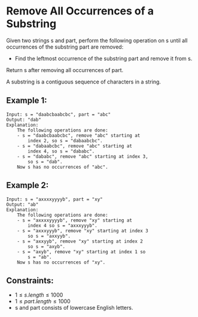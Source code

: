 # Remove All Occurrences of a Substring

Given two strings s and part, perform the following operation on s until all  
occurrences of the substring part are removed:

* Find the leftmost occurrence of the substring part and remove it from s.

Return s after removing all occurrences of part.

A substring is a contiguous sequence of characters in a string.

 

## Example 1:

    Input: s = "daabcbaabcbc", part = "abc"
    Output: "dab"
    Explanation: 
        The following operations are done:
        - s = "daabcbaabcbc", remove "abc" starting at 
            index 2, so s = "dabaabcbc".
        - s = "dabaabcbc", remove "abc" starting at 
            index 4, so s = "dababc".
        - s = "dababc", remove "abc" starting at index 3,
            so s = "dab".
        Now s has no occurrences of "abc".
        
## Example 2:

    Input: s = "axxxxyyyyb", part = "xy"
    Output: "ab"
    Explanation: 
        The following operations are done:
        - s = "axxxxyyyyb", remove "xy" starting at 
            index 4 so s = "axxxyyyb".
        - s = "axxxyyyb", remove "xy" starting at index 3
            so s = "axxyyb".
        - s = "axxyyb", remove "xy" starting at index 2 
            so s = "axyb".
        - s = "axyb", remove "xy" starting at index 1 so 
            s = "ab".
        Now s has no occurrences of "xy".

 

## Constraints:

* $1 \le s.length \le 1000$
* $1 \le part.length \le 1000$
* s​​​​​​ and part consists of lowercase English letters.


